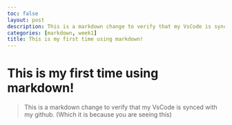 ```yaml
---
toc: false
layout: post
description: This is a markdown change to verify that my VsCode is synced with my github. (Which it is because you are seeing this)
categories: [markdown, week1]
title: This is my first time using markdown!
---
```

# This is my first time using markdown!
> This is a markdown change to verify that my VsCode is synced with my github. (Which it is because you are seeing this) 